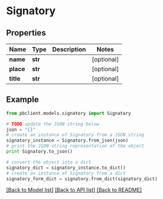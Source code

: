 # Signatory


## Properties
Name | Type | Description | Notes
------------ | ------------- | ------------- | -------------
**name** | **str** |  | [optional] 
**place** | **str** |  | [optional] 
**title** | **str** |  | [optional] 

## Example

```python
from pbclient.models.signatory import Signatory

# TODO update the JSON string below
json = "{}"
# create an instance of Signatory from a JSON string
signatory_instance = Signatory.from_json(json)
# print the JSON string representation of the object
print Signatory.to_json()

# convert the object into a dict
signatory_dict = signatory_instance.to_dict()
# create an instance of Signatory from a dict
signatory_form_dict = signatory.from_dict(signatory_dict)
```
[[Back to Model list]](../README.md#documentation-for-models) [[Back to API list]](../README.md#documentation-for-api-endpoints) [[Back to README]](../README.md)


